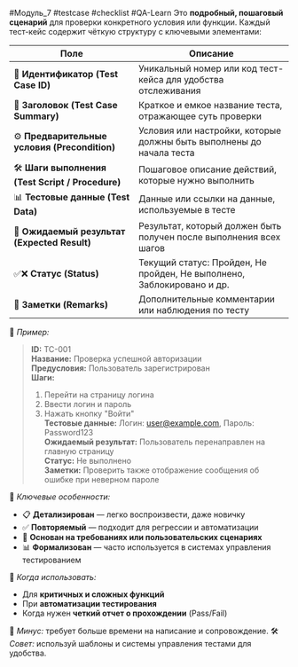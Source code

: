 #Модуль_7 #testcase #checklist #QA-Learn
Это **подробный, пошаговый сценарий** для проверки конкретного условия или функции. Каждый тест-кейс содержит чёткую структуру с ключевыми элементами:

|Поле|Описание|
|---|---|
|🎫 **Идентификатор (Test Case ID)**|Уникальный номер или код тест-кейса для удобства отслеживания|
|📝 **Заголовок (Test Case Summary)**|Краткое и емкое название теста, отражающее суть проверки|
|⚙️ **Предварительные условия (Precondition)**|Условия или настройки, которые должны быть выполнены до начала теста|
|🛠️ **Шаги выполнения (Test Script / Procedure)**|Пошаговое описание действий, которые нужно выполнить|
|📊 **Тестовые данные (Test Data)**|Данные или ссылки на данные, используемые в тесте|
|🎯 **Ожидаемый результат (Expected Result)**|Результат, который должен быть получен после выполнения всех шагов|
|✅❌ **Статус (Status)**|Текущий статус: Пройден, Не пройден, Не выполнено, Заблокировано и др.|
|💬 **Заметки (Remarks)**|Дополнительные комментарии или наблюдения по тесту|

🧩 _Пример:_
> **ID:** TC-001  
> **Название:** Проверка успешной авторизации  
> **Предусловия:** Пользователь зарегистрирован  
> **Шаги:**
> 1. Перейти на страницу логина
> 2. Ввести логин и пароль
> 3. Нажать кнопку "Войти"  
>     **Тестовые данные:** Логин: user@example.com, Пароль: Password123  
>     **Ожидаемый результат:** Пользователь перенаправлен на главную страницу  
>     **Статус:** Не выполнено  
>     **Заметки:** Проверить также отображение сообщения об ошибке при неверном пароле


📌 _Ключевые особенности:_
- 📋 **Детализирован** — легко воспроизвести, даже новичку
- ✅ **Повторяемый** — подходит для регрессии и автоматизации
- 🧩 **Основан на требованиях или пользовательских сценариях**
- 📊 **Формализован** — часто используется в системах управления тестированием

📘 _Когда использовать:_
- Для **критичных и сложных функций**
- При **автоматизации тестирования**
- Когда нужен **четкий отчет о прохождении** (Pass/Fail)

🚫 _Минус:_ требует больше времени на написание и сопровождение.
🛠 _Совет:_ используй шаблоны и системы управления тестами для удобства.
